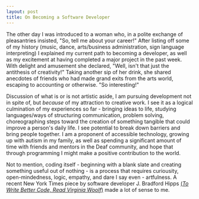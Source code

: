 ```yaml
---
layout: post
title: On Becoming a Software Developer
---
```



The other day I was introduced to a woman who, in a polite exchange of pleasantries insisted, "So, tell me about your career!"  After listing off some of my history (music, dance, arts/business administration, sign language interpreting) I explained my current path to becoming a developer, as well as my excitement at having completed a major project in the past week.  With delight and amusement she declared, "Well, isn't that just the antithesis of creativity!"  Taking another sip of her drink, she shared anecdotes of friends who had made grand exits from the arts world, escaping to accounting or otherwise.  "So interesting!"

Discussion of what is or is not artistic aside, I am pursuing development not in spite of, but *because* of my attraction to creative work.  I see it as a logical culmination of my experiences so far - bringing ideas to life, studying languages/ways of structuring communication, problem solving, choreographing steps toward the creation of something tangible that could improve a person's daily life. I see potential to break down barriers and bring people together. I am a proponent of accessible technology, growing up with autism in my family, as well as spending a significant amount of time with friends and mentors in the Deaf community, and hope that through programming I might make a positive contribution to the world.

Not to mention, coding itself - beginning with a blank slate and creating something useful out of nothing - is a process that requires curiousity, open-mindedness, logic, empathy, and dare I say even - artfulness.  A recent New York Times piece by software developer J. Bradford Hipps [(*To Write Better Code, Read Virginia Woolf*)](http://www.nytimes.com/2016/05/22/opinion/sunday/to-write-software-read-novels.html?_r=0) made a lot of sense to me.









